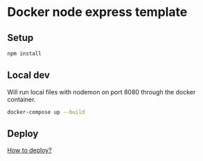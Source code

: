 # Docker node express template

## Setup
```sh
npm install
```

## Local dev
Will run local files with nodemon on port 8080 through the docker container.
```sh
docker-compose up --build
```

## Deploy
[How to deploy?](https://github.com/tobbbe/docker-templates#build-and-deploy-containers)